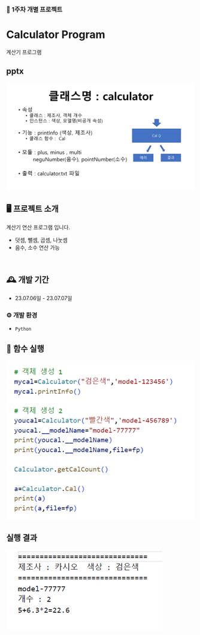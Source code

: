 ### 🚩 1주차 개별 프로젝트
# Calculator Program
계산기 프로그램

## pptx
![Alt text](img/calculator_pptx.png)

## 🖥️ 프로젝트 소개
계산기 연산 프로그램 입니다.
- 덧셈, 뺄셈, 곱셈, 나눗셈 
- 음수, 소수 연산 가능
<br>

## 🕰️ 개발 기간
* 23.07.06일 - 23.07.07일


### ⚙️ 개발 환경
- `Python`


## 📌 함수 실행
![Alt text](img/calculator_1.png)

## 실행 결과
![Alt text](img/calculator_2.png)